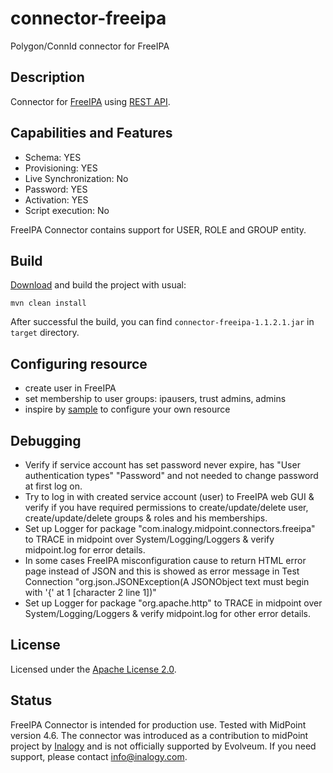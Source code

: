 # connector-freeipa

Polygon/ConnId connector for FreeIPA

## Description

Connector for [FreeIPA](https://www.freeipa.org/) using [REST API](https://www.freeipa.org/page/API_Examples). 

## Capabilities and Features

* Schema: YES
* Provisioning: YES
* Live Synchronization: No
* Password: YES
* Activation: YES
* Script execution: No 

FreeIPA Connector contains support for USER, ROLE and GROUP entity.  

## Build

[Download](https://github.com/inalogy/midpoint-connector-freeipa) and build the project with usual:

```
mvn clean install
```

After successful the build, you can find `connector-freeipa-1.1.2.1.jar` in `target` directory.

## Configuring resource

* create user in FreeIPA
* set membership to user groups: ipausers, trust admins, admins 
* inspire by [sample](https://github.com/inalogy/midpoint-connector-freeipa/tree/master/sample) to configure your own resource

## Debugging

* Verify if service account has set password never expire, has "User authentication types" "Password" and not needed to change password at first log on.
* Try to log in with created service account (user) to FreeIPA web GUI & verify if you have required permissions to create/update/delete user, create/update/delete groups & roles and his memberships.
* Set up Logger for package "com.inalogy.midpoint.connectors.freeipa" to TRACE in midpoint over System/Logging/Loggers & verify midpoint.log for error details.
* In some cases FreeIPA misconfiguration cause to return HTML error page instead of JSON and this is showed as error message in Test Connection "org.json.JSONException(A JSONObject text must begin with '{' at 1 [character 2 line 1])"
* Set up Logger for package "org.apache.http" to TRACE in midpoint over System/Logging/Loggers & verify midpoint.log for other error details.

## License

Licensed under the [Apache License 2.0](/LICENSE).

## Status

FreeIPA Connector is intended for production use. Tested with MidPoint version 4.6. The connector was introduced as a contribution to midPoint project by [Inalogy](https://www.inalogy.com) and is not officially supported by Evolveum.
If you need support, please contact info@inalogy.com.
